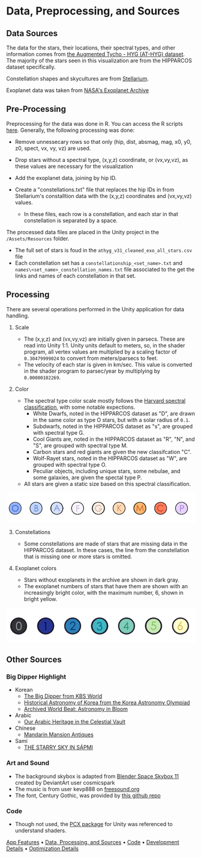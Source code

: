 # Data, Preprocessing, and Sources

## Data Sources
The data for the stars, their locations, their spectral types, and other information comes from [the Augmented Tycho - HYG (AT-HYG) dataset](https://github.com/astronexus/ATHYG-Database/tree/main/data/subsets). The majority of the stars seen in this visualization are from the HIPPARCOS dataset specifically. 

Constellation shapes and skycultures are from [Stellarium](https://github.com/Stellarium/stellarium/tree/master/skycultures/modern).

Exoplanet data was taken from [NASA's Exoplanet Archive](https://exoplanetarchive.ipac.caltech.edu/cgi-bin/TblView/nph-tblView?app=ExoTbls&config=PS)

## Pre-Processing 
Preprocessing for the data was done in R. You can access the R scripts [here](https://github.com/halBRY/CS528-Docs/tree/main/DataPreprocessing). Generally, the following processing was done:
* Remove unnessecary rows so that only (hip, dist, absmag, mag, x0, y0, z0, spect, vx, vy, vz) are used. 
* Drop stars without a spectral type, (x,y,z) coordinate, or (vx,vy,vz), as these values are necessary for the visualization
* Add the exoplanet data, joining by hip ID. 

* Create a "constellations.txt" file that replaces the hip IDs in from Stellarium's constalltion data with the (x,y,z) coordinates and (vx,vy,vz) values. 
    * In these files, each row is a constellation, and each star in that constellation is separated by a space. 

The processed data files are placed in the Unity project in the `/Assets/Resources` folder. 
* The full set of stars is foud in the `athyg_v31_cleaned_exo_all_stars.csv` file
* Each constellation set has a `constellationship_<set_name>.txt` and `names\<set_name>_constellation_names.txt` file associated to the get the links and names of each constellation in that set. 

## Processing
There are several operations performed in the Unity application for data handling. 

1. Scale
    * The (x,y,z) and (vx,vy,vz) are initially given in parsecs. These are read into Unity 1:1. Unity units default to meters, so, in the shader program, all vertex values are multiplied by a scaling factor of `0.30479999024` to convert from meters/parsecs to feet. 
    * The velocity of each star is given in km/sec. This value is converted in the shader program to parsec/year by multiplying by `0.00000102269`.

2. Color
    * The spectral type color scale mostly follows the [Harvard spectral classification]( https://en.wikipedia.org/wiki/Stellar_classification), with some notable expections. 
        * White Dwarfs, noted in the HIPPARCOS dataset as "D", are drawn in the same color as type O stars, but with a solar radius of `0.1`.
        * Subdwarfs, noted in the HIPPARCOS dataset as "s", are grouped with spectral type G.
        * Cool Giants are, noted in the HIPPARCOS dataset as "R", "N", and "S", are grouped with spectral type M.
        * Carbon stars and red giants are given the new classifcation "C". 
        * Wolf-Rayet stars, noted in the HIPPARCOS dataset as "W", are grouped with spectral type O.
        * Peculiar objects, including unique stars, some nebulae, and some galaxies, are given the spectal type P. 
    * All stars are given a static size based on this spectral classification. 

![Spectral Type Color Scale](data_2_spect.png)

3. Constellations
    * Some constellations are made of stars that are missing data in the HIPPARCOS dataset. In these cases, the line from the constellation that is missing one or more stars is omitted. 

4. Exoplanet colors
    * Stars without exoplanets in the archive are shown in dark gray. 
    * The exoplanet numbers of stars that have them are shown with an increasingly bright color, with the maximum number, 6, shown in bright yellow. 

![Exoplanet Color Scale](data_1_exo.png)

## Other Sources

### Big Dipper Highlight 
* Korean 
    * [The Big Dipper from KBS World](https://world.kbs.co.kr/service/contents_view.htm?lang=e&menu_cate=culture&id=&board_seq=43574)
    * [Historical Astronomy of Korea from the Korea Astronomy Olympiad](https://www.kasolym.org:449/english/sub05/01_1.asp)
    * [Archived World Beat: Astronomy in Bloom](https://web.archive.org/web/20060521052817/http://www.astrosociety.org/pubs/mercury/9903/korea.html)
* Arabic
    * [Our Arabic Heritage in the Celestial Vault](https://muslimheritage.com/our-arabic-heritage-in-the-celestial-vault/)
* Chinese 
    * [Mandarin Mansion Antiques](https://www.mandarinmansion.com/glossary/beidou-beidou)
* Sami
    * [THE STARRY SKY IN SÁPMI](https://www.beneathnorthernlights.com/the-starry-sky-in-sapmi/)

### Art and Sound
* The background skybox is adapted from [Blender Space Skybox 11](https://www.deviantart.com/cosmicspark/art/Blender-Space-Skybox-11-865291182) created by DeviantArt user cosmicspark
* The music is from user kevp888 on [freesound.org](https://freesound.org/people/kevp888/sounds/512054/)
* The font, Century Gothic, was provided by [this github repo](https://github.com/localizator/ukrainian-fonts-pack/blob/master/CenturyGothic%20-%20Century%20Gothic%20-%20Regular.ttf)

### Code
* Though not used, the [PCX package](https://github.com/keijiro/Pcx) for Unity was referenced to understand shaders.

[App Features](app_usage.md) • [Data, Processing, and Sources](data.md) • [Code](code_and_build_instructions.md) • [Development Details](dev_details.md) • [Optimization Details](optimizations.md)
